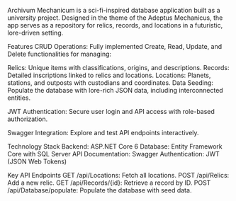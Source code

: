 Archivum Mechanicum is a sci-fi-inspired database application built as a university project. Designed in the theme of the Adeptus Mechanicus, the app serves as a repository for relics, records, and locations in a futuristic, lore-driven setting.

Features
CRUD Operations: Fully implemented Create, Read, Update, and Delete functionalities for managing:

Relics: Unique items with classifications, origins, and descriptions.
Records: Detailed inscriptions linked to relics and locations.
Locations: Planets, stations, and outposts with custodians and coordinates.
Data Seeding: Populate the database with lore-rich JSON data, including interconnected entities.

JWT Authentication: Secure user login and API access with role-based authorization.

Swagger Integration: Explore and test API endpoints interactively.

Technology Stack
Backend: ASP.NET Core 6
Database: Entity Framework Core with SQL Server
API Documentation: Swagger
Authentication: JWT (JSON Web Tokens)

Key API Endpoints
GET /api/Locations: Fetch all locations.
POST /api/Relics: Add a new relic.
GET /api/Records/{id}: Retrieve a record by ID.
POST /api/Database/populate: Populate the database with seed data.
